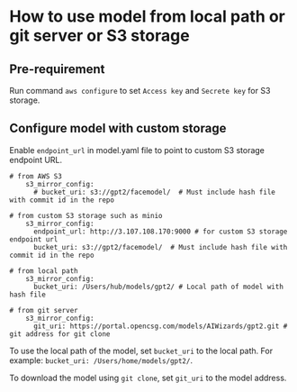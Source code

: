 # How to use model from local path or git server or S3 storage

## Pre-requirement

Run command `aws configure` to set `Access key` and `Secrete key` for S3 storage.

## Configure model with custom storage

Enable `endpoint_url` in model.yaml file to point to custom S3 storage endpoint URL.

```
# from AWS S3
    s3_mirror_config: 
      # bucket_uri: s3://gpt2/facemodel/  # Must include hash file with commit id in the repo

# from custom S3 storage such as minio
    s3_mirror_config:
      endpoint_url: http://3.107.108.170:9000 # for custom S3 storage endpoint url 
      bucket_uri: s3://gpt2/facemodel/  # Must include hash file with commit id in the repo

# from local path
    s3_mirror_config:
      bucket_uri: /Users/hub/models/gpt2/ # Local path of model with hash file

# from git server
    s3_mirror_config:
      git_uri: https://portal.opencsg.com/models/AIWizards/gpt2.git # git address for git clone
```

To use the local path of the model, set `bucket_uri` to the local path. For example: `bucket_uri: /Users/home/models/gpt2/`.

To download the model using `git clone`, set `git_uri` to the model address.
